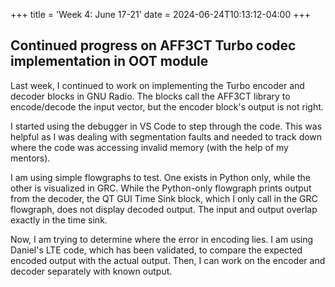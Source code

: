 +++
title = 'Week 4: June 17-21'
date = 2024-06-24T10:13:12-04:00
+++

## Continued progress on AFF3CT Turbo codec implementation in OOT module

Last week, I continued to work on implementing the Turbo encoder and decoder blocks in GNU Radio. The blocks call the AFF3CT library to encode/decode the input vector, but the encoder block's output is not right.

I started using the debugger in VS Code to step through the code. This was helpful as I was dealing with segmentation faults and needed to track down where the code was accessing invalid memory (with the help of my mentors).

I am using simple flowgraphs to test. One exists in Python only, while the other is visualized in GRC. While the Python-only flowgraph prints output from the decoder, the QT GUI Time Sink block, which I only call in the GRC flowgraph, does not display decoded output. The input and output overlap exactly in the time sink.

Now, I am trying to determine where the error in encoding lies. I am using Daniel's LTE code, which has been validated, to compare the expected encoded output with the actual output. Then, I can work on the encoder and decoder separately with known output.
